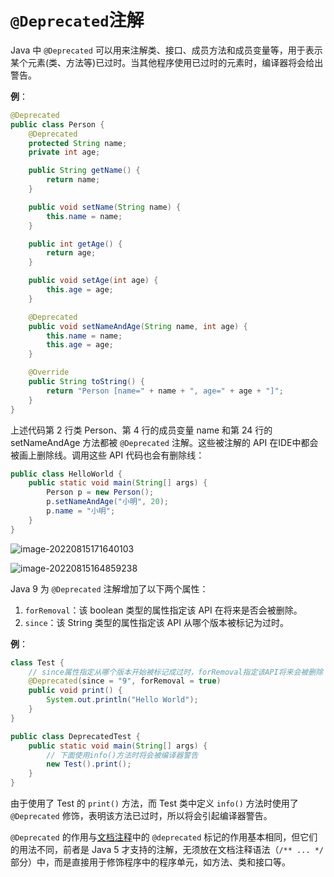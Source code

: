 # `@Deprecated`注解

Java 中 `@Deprecated` 可以用来注解类、接口、成员方法和成员变量等，用于表示某个元素(类、方法等)已过时。当其他程序使用已过时的元素时，编译器将会给出警告。

**例**：

```java 
@Deprecated
public class Person {
    @Deprecated
    protected String name;
    private int age;

    public String getName() {
        return name;
    }

    public void setName(String name) {
        this.name = name;
    }

    public int getAge() {
        return age;
    }

    public void setAge(int age) {
        this.age = age;
    }

    @Deprecated
    public void setNameAndAge(String name, int age) {
        this.name = name;
        this.age = age;
    }

    @Override
    public String toString() {
        return "Person [name=" + name + ", age=" + age + "]";
    }
}
```

上述代码第 2 行类 Person、第 4 行的成员变量 name 和第 24 行的 setNameAndAge 方法都被 `@Deprecated` 注解。这些被注解的 API 在IDE中都会被画上删除线。调用这些 API 代码也会有删除线：

```java 
public class HelloWorld {
    public static void main(String[] args) {
        Person p = new Person();
        p.setNameAndAge("小明", 20);
        p.name = "小明";
    }
}
```

![image-20220815171640103](https://cdn.jsdelivr.net/gh/letengzz/Two-C@main/img/Java/202208151719646.png)

![image-20220815164859238](https://cdn.jsdelivr.net/gh/letengzz/Two-C@main/img/Java/202208151701817.png)

Java 9 为 `@Deprecated` 注解增加了以下两个属性：

1. `forRemoval`：该 boolean 类型的属性指定该 API 在将来是否会被删除。
2. `since`：该 String 类型的属性指定该 API 从哪个版本被标记为过时。

**例**：

```java
class Test {
    // since属性指定从哪个版本开始被标记成过时，forRemoval指定该API将来会被删除
    @Deprecated(since = "9", forRemoval = true)
    public void print() {
        System.out.println("Hello World");
    }
}

public class DeprecatedTest {
    public static void main(String[] args) {
        // 下面使用info()方法时将会被编译器警告
        new Test().print();
    }
}
```

由于使用了 Test 的 `print()` 方法，而 Test 类中定义 `info()` 方法时使用了 `@Deprecated` 修饰，表明该方法已过时，所以将会引起编译器警告。

`@Deprecated` 的作用与[文档注释](../../../../Basis/Basic_Grammar/JavaDoc/README.md)中的 `@deprecated` 标记的作用基本相同，但它们的用法不同，前者是 Java 5 才支持的注解，无须放在文档注释语法（`/** ... */`部分）中，而是直接用于修饰程序中的程序单元，如方法、类和接口等。